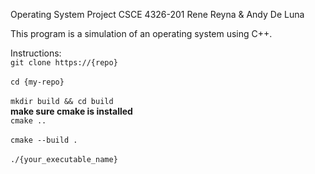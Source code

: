 Operating System Project
CSCE 4326-201
Rene Reyna & Andy De Luna

This program is a simulation of an operating system using C++.

Instructions: <br />
```git clone https://{repo}``` <br />
<br />
```cd {my-repo}``` <br />
<br />
```mkdir build && cd build``` <br />
**make sure cmake is installed**<br /> 
```cmake ..``` <br />
<br />
```cmake --build .``` <br />
<br />
```./{your_executable_name}``` <br />
